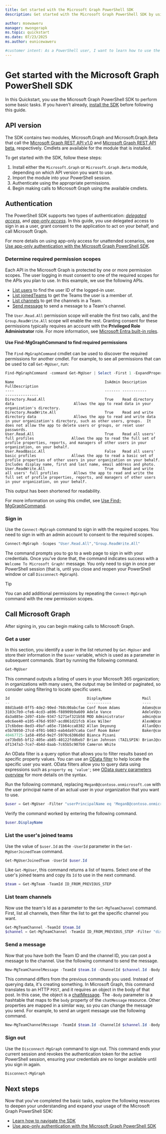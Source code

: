 ```yaml
---
title: Get started with the Microsoft Graph PowerShell SDK
description: Get started with the Microsoft Graph PowerShell SDK by using it to perform some basic tasks.

author: msewaweru
manager: mwongerapk
ms.topic: quickstart
ms.date: 07/23/2025
ms.author: eunicewaweru

#customer intent: As a PowerShell user, I want to learn how to use the Microsoft Graph PowerShell SDK, so that I can perform basic tasks using the Microsoft Graph REST API and authenticate with delegated access.
---
```


# Get started with the Microsoft Graph PowerShell SDK

In this Quickstart, you use the Microsoft Graph PowerShell SDK to perform some basic tasks. If you haven't already, [install the SDK](installation.md) before following this guide.

## API version

The SDK contains two modules, Microsoft.Graph and Microsoft.Graph.Beta that call the [Microsoft Graph REST API v1.0](/graph/api/overview) and [Microsoft Graph REST API beta](/graph/api/overview?view=graph-rest-beta), respectively. Cmdlets are available for the module that is installed.

To get started with the SDK, follow these steps:

1. Install either the `Microsoft.Graph` or `Microsoft.Graph.Beta` module, depending on which API version you want to use.
2. Import the module into your PowerShell session.
3. Authenticate using the appropriate permissions.
4. Begin making calls to Microsoft Graph using the available cmdlets.

## Authentication 

The PowerShell SDK supports two types of authentication: [*delegated access*](/graph/auth/auth-concepts#delegated-access-access-on-behalf-of-a-user), and [*app-only access*](/graph/auth/auth-concepts#app-only-access-access-without-a-user). In this guide, you use delegated access to sign in as a user, grant consent to the application to act on your behalf, and call Microsoft Graph.

For more details on using app-only access for unattended scenarios, see [Use app-only authentication with the Microsoft Graph PowerShell SDK](app-only.md).

### Determine required permission scopes

Each API in the Microsoft Graph is protected by one or more permission scopes. The user logging in must consent to one of the required scopes for the APIs you plan to use. In this example, we use the following APIs.

- [List users](/graph/api/user-list?view=graph-rest-1.0&preserve-view=true) to find the user ID of the logged-in user.
- [List joinedTeams](/graph/api/user-list-joinedteams?view=graph-rest-1.0&preserve-view=true) to get the Teams the user is a member of.
- [List channels](/graph/api/channel-list?view=graph-rest-1.0&preserve-view=true) to get the channels in a Team.
- [Send message](/graph/api/channel-post-messages?view=graph-rest-1.0&preserve-view=true) to send a message to a Team's channel.

The `User.Read.All` permission scope will enable the first two calls, and the `Group.ReadWrite.All` scope will enable the rest. Granting consent for these permissions typically requires an account with the **Privileged Role Administrator** role. For more information, see [Microsoft Entra built-in roles](/entra/identity/role-based-access-control/permissions-reference).

#### Use Find-MgGraphCommand to find required permissions

The `Find-MgGraphCommand` cmdlet can be used to discover the required permissions for another cmdlet. For example, to see all permissions that can be used to call `Get-MgUser`, run:

```powershell
Find-MgGraphCommand -command Get-MgUser | Select -First 1 -ExpandProperty Permissions
```

```Output
Name                                         IsAdmin Description                                   FullDescription
----                                         ------- -----------                                   ---------------
Directory.Read.All                           True    Read directory data                           Allows the app to read data in your organization's directory.
Directory.ReadWrite.All                      True    Read and write directory data                 Allows the app to read and write data in your organization's directory, such as other users, groups.  It does not allow the app to delete users or groups, or reset user passwords.
User.Read.All                                True    Read all users' full profiles                 Allows the app to read the full set of profile properties, reports, and managers of other users in your organization, on your behalf.
User.ReadBasic.All                           False   Read all users' basic profiles                Allows the app to read a basic set of profile properties of other users in your organization on your behalf. Includes display name, first and last name, email address and photo.
User.ReadWrite.All                           True    Read and write all users' full profiles       Allows the app to read and write the full set of profile properties, reports, and managers of other users in your organization, on your behalf.
```

This output has been shortened for readability.

For more information on using this cmdlet, see [Use Find-MgGraphCommand](find-mg-graph-command.md).

### Sign in

Use the `Connect-MgGraph` command to sign in with the required scopes. You need to sign in with an admin account to consent to the required scopes.

```powershell
Connect-MgGraph -Scopes "User.Read.All","Group.ReadWrite.All"
```

The command prompts you to go to a web page to sign in with your credentials. Once you've done that, the command indicates success with a `Welcome To Microsoft Graph!` message. You only need to sign in once per PowerShell session (that is, until you close and reopen your PowerShell window or call `Disconnect-MgGraph`).

> [!TIP]
> You can add additional permissions by repeating the `Connect-MgGraph` command with the new permission scopes.

## Call Microsoft Graph

After signing in, you can begin making calls to Microsoft Graph.

### Get a user

In this section, you identify a user in the list returned by `Get-MgUser` and store their information in the `$user` variable, which is used as a parameter in subsequent commands. Start by running the following command.

```powershell
Get-MgUser
```

This command outputs a listing of users in your Microsoft 365 organization; in organizations with many users, the output may be limited or paginated, so consider using filtering to locate specific users.

```powershell
Id                                   DisplayName              Mail                                  UserPrincipalName
--                                   -----------              ----                                  -----------------
88d1ba68-8ff5-4de2-90ed-768c00abcfae Conf Room Adams          Adams@contoso.onmicrosoft.com         Adams@contoso.…
3103c7b9-cfe6-4cd3-a696-f88909b9a609 Adele Vance              AdeleV@contoso.OnMicrosoft.com        AdeleV@contoso…
da3a885e-2d97-41de-9347-5271ef321b58 MOD Administrator        admin@contoso.OnMicrosoft.com         admin@contoso.…
e0c6ee40-e105-476d-9597-acd061d21fcb Alex Wilber              AlexW@contoso.OnMicrosoft.com         AlexW@contoso.…
17c6bdee-8ed3-49af-a65e-71b64cca8382 Allan Deyoung            AllanD@contoso.OnMicrosoft.com        AllanD@contoso…
e5b78950-27cd-4f01-b083-eab4da97ca6a Conf Room Baker          Baker@contoso.onmicrosoft.com         Baker@contoso.…
40467725-1a58-495d-9e2f-5970c6306d8d Bianca Pisani                                                  BiancaP@contoso…
ce73bdb5-bf12-405e-ab85-40122fdd6eb7 Brian Johnson (TAILSPIN) BrianJ@contoso.onmicrosoft.com        BrianJ@contoso…
df1347a3-7ce7-4b4d-8aab-7c65b5c907b9 Cameron White                                                  CameronW@contoso…
```

An OData filter is a query option that allows you to filter results based on specific property values. You can use an [OData filter](use-query-parameters.md#filter-parameter) to help locate the specific user you want. OData filters allow you to query data using expressions such as `property eq 'value'`; see [OData query parameters overview](/graph/query-parameters) for more details on the syntax.

Run the following command, replacing `MeganB@contoso.onmicrosoft.com` with the user principal name of an actual user in your organization that you want to use.

```powershell
$user = Get-MgUser -Filter "userPrincipalName eq 'MeganB@contoso.onmicrosoft.com'"
```

Verify the command worked by entering the following command.

```powershell
$user.DisplayName
```

### List the user's joined teams

Use the value of `$user.Id` as the `-UserId` parameter in the `Get-MgUserJoinedTeam` command.

```powershell
Get-MgUserJoinedTeam -UserId $user.Id
```

Like `Get-MgUser`, this command returns a list of teams. Select one of the user's joined teams and copy its `Id` to use in the next command.

```powershell
$team = Get-MgTeam -TeamId ID_FROM_PREVIOUS_STEP
```

### List team channels

Now use the team's Id as a parameter to the `Get-MgTeamChannel` command. First, list all channels, then filter the list to get the specific channel you want.

```powershell
Get-MgTeamChannel -TeamId $team.Id
$channel = Get-MgTeamChannel -TeamId ID_FROM_PREVIOUS_STEP -Filter "displayName eq 'General'"
```

### Send a message

Now that you have both the Team ID and the channel ID, you can post a message to the channel. Use the following command to send the message.

```powershell
New-MgTeamChannelMessage -TeamId $team.Id -ChannelId $channel.Id -Body @{ Content="Hello World" }
```

This command differs from the previous commands you used. Instead of querying data, it's creating something. In Microsoft Graph, this command translates to an HTTP `POST`, and it requires an object in the body of that post. In this case, the object is a [chatMessage](/graph/api/resources/chatmessage). The `-Body` parameter is a hashtable that maps to the `body` property of the `chatMessage` resource. Other properties are mapped in a similar way, so you can change the message you send. For example, to send an urgent message use the following command.

```powershell
New-MgTeamChannelMessage -TeamId $team.Id -ChannelId $channel.Id -Body @{ Content="Hello World" } -Importance "urgent"
```

### Sign out

Use the `Disconnect-MgGraph` command to sign out. This  command ends your current session and revokes the authentication token for the active PowerShell session, ensuring your credentials are no longer available until you sign in again.

```powershell
Disconnect-MgGraph
```

## Next steps

Now that you've completed the basic tasks, explore the following resources to deepen your understanding and expand your usage of the Microsoft Graph PowerShell SDK:

- [Learn how to navigate the SDK](navigating.md)
- [Use app-only authentication with the Microsoft Graph PowerShell SDK](app-only.md)
